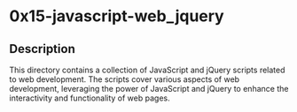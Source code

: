 # 0x15-javascript-web_jquery

## Description
This directory contains a collection of JavaScript and jQuery scripts related to web development. The scripts cover various aspects of web development, leveraging the power of JavaScript and jQuery to enhance the interactivity and functionality of web pages.
